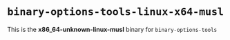 # `binary-options-tools-linux-x64-musl`

This is the **x86_64-unknown-linux-musl** binary for `binary-options-tools`
